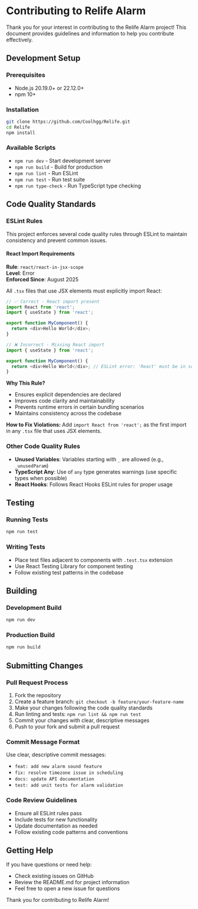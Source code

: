 # Contributing to Relife Alarm

Thank you for your interest in contributing to the Relife Alarm project! This document provides guidelines and information to help you contribute effectively.

## Development Setup

### Prerequisites
- Node.js 20.19.0+ or 22.12.0+
- npm 10+

### Installation
```bash
git clone https://github.com/Coolhgg/Relife.git
cd Relife
npm install
```

### Available Scripts
- `npm run dev` - Start development server
- `npm run build` - Build for production
- `npm run lint` - Run ESLint
- `npm run test` - Run test suite
- `npm run type-check` - Run TypeScript type checking

## Code Quality Standards

### ESLint Rules

This project enforces several code quality rules through ESLint to maintain consistency and prevent common issues.

#### React Import Requirements

**Rule**: `react/react-in-jsx-scope`  
**Level**: Error  
**Enforced Since**: August 2025

All `.tsx` files that use JSX elements must explicitly import React:

```typescript
// ✅ Correct - React import present
import React from 'react';
import { useState } from 'react';

export function MyComponent() {
  return <div>Hello World</div>;
}
```

```typescript
// ❌ Incorrect - Missing React import
import { useState } from 'react';

export function MyComponent() {
  return <div>Hello World</div>; // ESLint error: 'React' must be in scope when using JSX
}
```

**Why This Rule?**
- Ensures explicit dependencies are declared
- Improves code clarity and maintainability
- Prevents runtime errors in certain bundling scenarios
- Maintains consistency across the codebase

**How to Fix Violations:**
Add `import React from 'react';` as the first import in any `.tsx` file that uses JSX elements.

### Other Code Quality Rules

- **Unused Variables**: Variables starting with `_` are allowed (e.g., `_unusedParam`)
- **TypeScript Any**: Use of `any` type generates warnings (use specific types when possible)
- **React Hooks**: Follows React Hooks ESLint rules for proper usage

## Testing

### Running Tests
```bash
npm run test
```

### Writing Tests
- Place test files adjacent to components with `.test.tsx` extension
- Use React Testing Library for component testing
- Follow existing test patterns in the codebase

## Building

### Development Build
```bash
npm run dev
```

### Production Build
```bash
npm run build
```

## Submitting Changes

### Pull Request Process
1. Fork the repository
2. Create a feature branch: `git checkout -b feature/your-feature-name`
3. Make your changes following the code quality standards
4. Run linting and tests: `npm run lint && npm run test`
5. Commit your changes with clear, descriptive messages
6. Push to your fork and submit a pull request

### Commit Message Format
Use clear, descriptive commit messages:
- `feat: add new alarm sound feature`
- `fix: resolve timezone issue in scheduling`
- `docs: update API documentation`
- `test: add unit tests for alarm validation`

### Code Review Guidelines
- Ensure all ESLint rules pass
- Include tests for new functionality
- Update documentation as needed
- Follow existing code patterns and conventions

## Getting Help

If you have questions or need help:
- Check existing issues on GitHub
- Review the README.md for project information
- Feel free to open a new issue for questions

Thank you for contributing to Relife Alarm!